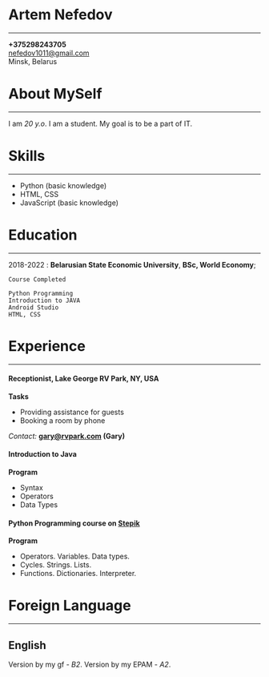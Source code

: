 Artem Nefedov
============

-------------------     ----------------------------
**+375298243705**                  
nefedov1011@gmail.com                       
Minsk, Belarus                       

# About MySelf
-------------------     ----------------------------
I am *20 y.o*. I am a student. My goal is to be a part of IT. 

# Skills
-------------------     ----------------------------
* Python (basic knowledge)
* HTML, CSS
* JavaScript (basic knowledge)


# Education
-------------------     ----------------------------

2018-2022 
:   **Belarusian State Economic University**, **BSc, World Economy**; 

    Course Completed
    
    Python Programming
    Introduction to JAVA
    Android Studio
    HTML, CSS

# Experience
-------------------     ----------------------------

#### **Receptionist, Lake George RV Park, NY, USA**

**Tasks**
* Providing assistance for guests
* Booking a room by phone

*Contact:* **gary@rvpark.com (Gary)**


#### **Introduction to Java**

**Program**
* Syntax
* Operators
* Data Types

#### **Python Programming course on [Stepik](https://stepik.org/course/67/syllabus)**

**Program**
* Operators. Variables. Data types.
* Cycles. Strings. Lists.
* Functions. Dictionaries. Interpreter.

# Foreign Language
----------------------------------------

## **English**
Version by my gf -  *B2*.
Version by my EPAM -  *A2*. 
